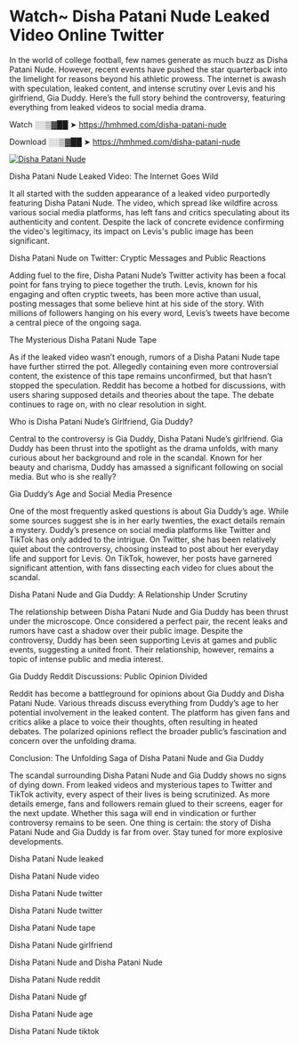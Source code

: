 # Watch~ Disha Patani Nude Leaked Video Online Twitter

In the world of college football, few names generate as much buzz as Disha Patani Nude. However, recent events have pushed the star quarterback into the limelight for reasons beyond his athletic prowess. The internet is awash with speculation, leaked content, and intense scrutiny over Levis and his girlfriend, Gia Duddy. Here’s the full story behind the controversy, featuring everything from leaked videos to social media drama.

Watch ░░▒▓██ ➤ https://hmhmed.com/disha-patani-nude

Download ░░▒▓██ ➤ https://hmhmed.com/disha-patani-nude

[![Disha Patani Nude](https://i.imgur.com/dJHk4Zq.gif)](https://hmhmed.com/disha-patani-nude)

Disha Patani Nude Leaked Video: The Internet Goes Wild

It all started with the sudden appearance of a leaked video purportedly featuring Disha Patani Nude. The video, which spread like wildfire across various social media platforms, has left fans and critics speculating about its authenticity and content. Despite the lack of concrete evidence confirming the video's legitimacy, its impact on Levis's public image has been significant.

Disha Patani Nude on Twitter: Cryptic Messages and Public Reactions

Adding fuel to the fire, Disha Patani Nude’s Twitter activity has been a focal point for fans trying to piece together the truth. Levis, known for his engaging and often cryptic tweets, has been more active than usual, posting messages that some believe hint at his side of the story. With millions of followers hanging on his every word, Levis’s tweets have become a central piece of the ongoing saga.

The Mysterious Disha Patani Nude Tape

As if the leaked video wasn’t enough, rumors of a Disha Patani Nude tape have further stirred the pot. Allegedly containing even more controversial content, the existence of this tape remains unconfirmed, but that hasn’t stopped the speculation. Reddit has become a hotbed for discussions, with users sharing supposed details and theories about the tape. The debate continues to rage on, with no clear resolution in sight.

Who is Disha Patani Nude’s Girlfriend, Gia Duddy?

Central to the controversy is Gia Duddy, Disha Patani Nude’s girlfriend. Gia Duddy has been thrust into the spotlight as the drama unfolds, with many curious about her background and role in the scandal. Known for her beauty and charisma, Duddy has amassed a significant following on social media. But who is she really?

Gia Duddy’s Age and Social Media Presence

One of the most frequently asked questions is about Gia Duddy’s age. While some sources suggest she is in her early twenties, the exact details remain a mystery. Duddy’s presence on social media platforms like Twitter and TikTok has only added to the intrigue. On Twitter, she has been relatively quiet about the controversy, choosing instead to post about her everyday life and support for Levis. On TikTok, however, her posts have garnered significant attention, with fans dissecting each video for clues about the scandal.

Disha Patani Nude and Gia Duddy: A Relationship Under Scrutiny

The relationship between Disha Patani Nude and Gia Duddy has been thrust under the microscope. Once considered a perfect pair, the recent leaks and rumors have cast a shadow over their public image. Despite the controversy, Duddy has been seen supporting Levis at games and public events, suggesting a united front. Their relationship, however, remains a topic of intense public and media interest.

Gia Duddy Reddit Discussions: Public Opinion Divided

Reddit has become a battleground for opinions about Gia Duddy and Disha Patani Nude. Various threads discuss everything from Duddy’s age to her potential involvement in the leaked content. The platform has given fans and critics alike a place to voice their thoughts, often resulting in heated debates. The polarized opinions reflect the broader public’s fascination and concern over the unfolding drama.

Conclusion: The Unfolding Saga of Disha Patani Nude and Gia Duddy

The scandal surrounding Disha Patani Nude and Gia Duddy shows no signs of dying down. From leaked videos and mysterious tapes to Twitter and TikTok activity, every aspect of their lives is being scrutinized. As more details emerge, fans and followers remain glued to their screens, eager for the next update. Whether this saga will end in vindication or further controversy remains to be seen. One thing is certain: the story of Disha Patani Nude and Gia Duddy is far from over. Stay tuned for more explosive developments.

Disha Patani Nude leaked

Disha Patani Nude video

Disha Patani Nude twitter

Disha Patani Nude twitter

Disha Patani Nude tape

Disha Patani Nude girlfriend

Disha Patani Nude and Disha Patani Nude

Disha Patani Nude reddit

Disha Patani Nude gf

Disha Patani Nude age

Disha Patani Nude tiktok